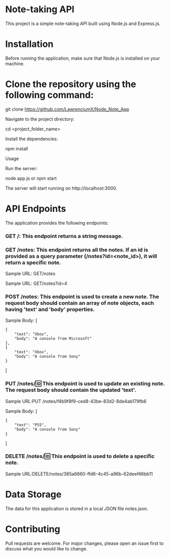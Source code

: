 # Note-taking API
This project is a simple note-taking API built using Node.js and Express.js.

# Installation
Before running the application, make sure that Node.js is installed on your machine.

# Clone the repository using the following command:

git clone https://github.com/LawrenciumX/Node_Note_App


Navigate to the project directory:


cd <project_folder_name>

Install the dependencies:


npm install

Usage

Run the server:

node app.js or npm start

The server will start running on http://localhost:3000.

# API Endpoints
The application provides the following endpoints:

### GET /: This endpoint returns a string message.

### GET /notes: This endpoint returns all the notes. If an id is provided as a query parameter (/notes?id=<note_id>), it will return a specific note.

Sample URL: GET/notes

Sample URL: GET/notes?id=4

### POST /notes: This endpoint is used to create a new note. The request body should contain an array of note objects, each having 'text' and 'body' properties.

Sample Body:
[

    {
        "text": "Xbox",
        "body": "A console from Microsoft"
    },
    {
        "text": "Xbox",
        "body": "A console from Sony"
    }
]

### PUT /notes/:id: This endpoint is used to update an existing note. The request body should contain the updated 'text'.

Sample URL:PUT /notes/f4b9f8f9-ced8-43be-83d2-8de4ab179fb6

Sample Body:
[

    {
        "text": "PS5",
        "body": "A console from Sony"
    }
]

### DELETE /notes/:id: This endpoint is used to delete a specific note.

Sample URL:DELETE/notes/385a6660-ffd6-4c45-a96b-62deef46bb11

# Data Storage
The data for this application is stored in a local JSON file notes.json.

# Contributing
Pull requests are welcome. For major changes, please open an issue first to discuss what you would like to change.





